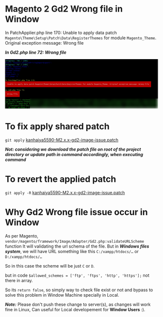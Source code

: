 # Magento 2 Gd2 Wrong file in Window
In PatchApplier.php line 170:  Unable to apply data patch `Magento\Theme\Setup\Patch\Data\RegisterThemes` for module `Magento_Theme`. Original exception message: Wrong file   

***In Gd2.php line 72: Wrong file***

![Error Screenshot](screenshot.png)

# To fix apply shared patch

`git apply` [kanhaiya5590-M2.x.x-gd2-image-issue.patch](kanhaiya5590-M2.x.x-gd2-image-issue.patch)

 ***Not: considering we download the patch file on root of the project directory or update path in command accordingly, when executing command***
 
 
 # To revert the applied patch
 `git apply -R` [kanhaiya5590-M2.x.x-gd2-image-issue.patch](kanhaiya5590-M2.x.x-gd2-image-issue.patch)

# Why  Gd2 Wrong file issue occur in Window
As per Magento, `vendor/magento/framework/Image/Adapter/Gd2.php:validateURLScheme` function 
It will validating the url schema of the file. But in ***Windows files system***, we will have URL something like this `C:/xampp/htdocs/…` or `D:/xampp/htdocs/…`

So in this case the scheme will be just `C` or `D`. 

but in code `$allowed_schemes = ['ftp', 'ftps', 'http', 'https'];` not there in array. 

So its `return false`, so simply way to check file exist or not and bypass to solve this problem in Window Machine specially in Local.

***Note:*** Please don't push these change to server(s), as changes will work fine in Linux, Can useful for Local developement for **Window Users** :).
